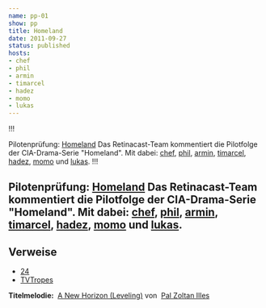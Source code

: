 ```yaml
---
name: pp-01
show: pp
title: Homeland
date: 2011-09-27
status: published
hosts:
- chef
- phil
- armin
- timarcel
- hadez
- momo
- lukas
---
```

!!!

 Pilotenprüfung: [Homeland](http://www.imdb.com/title/tt1796960/)
Das Retinacast-Team kommentiert die Pilotfolge der CIA-Drama-Serie "Homeland". Mit dabei: [chef](http://twitter.com/grischder), [phil](http://twitter.com/philgrooves), [armin](http://twitter.com/rel0c8), [timarcel](http://twitter.com/xartas), [hadez](http://twitter.com/hdznrrd), [momo](http://twitter.com/momorientes) und [lukas](http://twitter.com/blubser).
!!!

## Pilotenprüfung: [Homeland](http://www.imdb.com/title/tt1796960/) Das Retinacast-Team kommentiert die Pilotfolge der CIA-Drama-Serie "Homeland". Mit dabei: [chef](http://twitter.com/grischder), [phil](http://twitter.com/philgrooves), [armin](http://twitter.com/rel0c8), [timarcel](http://twitter.com/xartas), [hadez](http://twitter.com/hdznrrd), [momo](http://twitter.com/momorientes) und [lukas](http://twitter.com/blubser).
## Verweise

- [24](http://www.imdb.com/title/tt0285331/)
- [TVTropes](http://tvtropes.org)

**Titelmelodie:**  [A New Horizon (Leveling)](http://www.jamendo.com/en/track/249252) von  [Pal Zoltan Illes](http://www.jamendo.com/en/artist/Pal_Zoltan_Illes)

